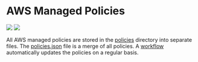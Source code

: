 # AWS Managed Policies

![](https://shields.io/date/1726468620.svg?label=last%20run)
![](https://shields.io/date/1726468620.svg?label=last%20updated)

All AWS managed policies are stored in the [policies](policies) directory into
separate files. The [policies.json](policies/policies.json) file is a merge of
all policies. A [workflow](.github/workflows/list-policies.yaml) automatically
updates the policies on a regular basis.
